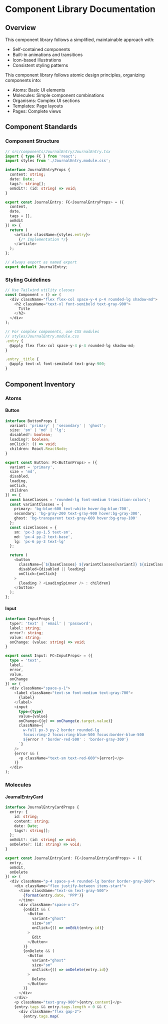 # Component Library Documentation

## Overview

This component library follows a simplified, maintainable approach with:
- Self-contained components
- Built-in animations and transitions
- Icon-based illustrations
- Consistent styling patterns

This component library follows atomic design principles, organizing components into:
- Atoms: Basic UI elements
- Molecules: Simple component combinations
- Organisms: Complex UI sections
- Templates: Page layouts
- Pages: Complete views

## Component Standards

### Component Structure
```typescript
// src/components/JournalEntry/JournalEntry.tsx
import { type FC } from 'react';
import styles from './JournalEntry.module.css';

interface JournalEntryProps {
  content: string;
  date: Date;
  tags?: string[];
  onEdit?: (id: string) => void;
}

export const JournalEntry: FC<JournalEntryProps> = ({
  content,
  date,
  tags = [],
  onEdit
}) => {
  return (
    <article className={styles.entry}>
      {/* Implementation */}
    </article>
  );
};

// Always export as named export
export default JournalEntry;
```

### Styling Guidelines
```typescript
// Use Tailwind utility classes
const Component = () => (
  <div className="flex flex-col space-y-4 p-4 rounded-lg shadow-md">
    <h2 className="text-xl font-semibold text-gray-900">
      Title
    </h2>
  </div>
);

// For complex components, use CSS modules
// styles/JournalEntry.module.css
.entry {
  @apply flex flex-col space-y-4 p-4 rounded-lg shadow-md;
}

.entry__title {
  @apply text-xl font-semibold text-gray-900;
}
```

## Component Inventory

### Atoms

#### Button
```typescript
interface ButtonProps {
  variant: 'primary' | 'secondary' | 'ghost';
  size: 'sm' | 'md' | 'lg';
  disabled?: boolean;
  loading?: boolean;
  onClick?: () => void;
  children: React.ReactNode;
}

export const Button: FC<ButtonProps> = ({
  variant = 'primary',
  size = 'md',
  disabled,
  loading,
  onClick,
  children
}) => {
  const baseClasses = 'rounded-lg font-medium transition-colors';
  const variantClasses = {
    primary: 'bg-blue-600 text-white hover:bg-blue-700',
    secondary: 'bg-gray-200 text-gray-900 hover:bg-gray-300',
    ghost: 'bg-transparent text-gray-600 hover:bg-gray-100'
  };
  const sizeClasses = {
    sm: 'px-3 py-1.5 text-sm',
    md: 'px-4 py-2 text-base',
    lg: 'px-6 py-3 text-lg'
  };

  return (
    <button
      className={`${baseClasses} ${variantClasses[variant]} ${sizeClasses[size]}`}
      disabled={disabled || loading}
      onClick={onClick}
    >
      {loading ? <LoadingSpinner /> : children}
    </button>
  );
};
```

#### Input
```typescript
interface InputProps {
  type?: 'text' | 'email' | 'password';
  label: string;
  error?: string;
  value: string;
  onChange: (value: string) => void;
}

export const Input: FC<InputProps> = ({
  type = 'text',
  label,
  error,
  value,
  onChange
}) => (
  <div className="space-y-1">
    <label className="text-sm font-medium text-gray-700">
      {label}
    </label>
    <input
      type={type}
      value={value}
      onChange={(e) => onChange(e.target.value)}
      className={`
        w-full px-3 py-2 border rounded-lg
        focus:ring-2 focus:ring-blue-500 focus:border-blue-500
        ${error ? 'border-red-500' : 'border-gray-300'}
      `}
    />
    {error && (
      <p className="text-sm text-red-600">{error}</p>
    )}
  </div>
);
```

### Molecules

#### JournalEntryCard
```typescript
interface JournalEntryCardProps {
  entry: {
    id: string;
    content: string;
    date: Date;
    tags?: string[];
  };
  onEdit?: (id: string) => void;
  onDelete?: (id: string) => void;
}

export const JournalEntryCard: FC<JournalEntryCardProps> = ({
  entry,
  onEdit,
  onDelete
}) => (
  <div className="p-4 space-y-4 rounded-lg border border-gray-200">
    <div className="flex justify-between items-start">
      <time className="text-sm text-gray-500">
        {format(entry.date, 'PPP')}
      </time>
      <div className="space-x-2">
        {onEdit && (
          <Button
            variant="ghost"
            size="sm"
            onClick={() => onEdit(entry.id)}
          >
            Edit
          </Button>
        )}
        {onDelete && (
          <Button
            variant="ghost"
            size="sm"
            onClick={() => onDelete(entry.id)}
          >
            Delete
          </Button>
        )}
      </div>
    </div>
    <p className="text-gray-900">{entry.content}</p>
    {entry.tags && entry.tags.length > 0 && (
      <div className="flex gap-2">
        {entry.tags.map(